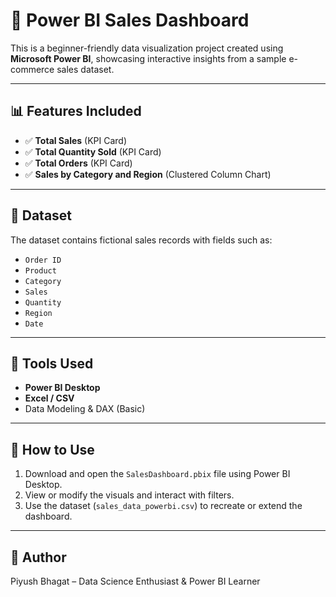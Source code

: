 # 💼 Power BI Sales Dashboard

This is a beginner-friendly data visualization project created using **Microsoft Power BI**, showcasing interactive insights from a sample e-commerce sales dataset.

---

## 📊 Features Included

- ✅ **Total Sales** (KPI Card)
- ✅ **Total Quantity Sold** (KPI Card)
- ✅ **Total Orders** (KPI Card)
- ✅ **Sales by Category and Region** (Clustered Column Chart)

---

## 📂 Dataset

The dataset contains fictional sales records with fields such as:

- `Order ID`
- `Product`
- `Category`
- `Sales`
- `Quantity`
- `Region`
- `Date`

---

## 📌 Tools Used

- **Power BI Desktop**
- **Excel / CSV**
- Data Modeling & DAX (Basic)

---

## 🚀 How to Use

1. Download and open the `SalesDashboard.pbix` file using Power BI Desktop.
2. View or modify the visuals and interact with filters.
3. Use the dataset (`sales_data_powerbi.csv`) to recreate or extend the dashboard.

---

## 🙌 Author

Piyush Bhagat – Data Science Enthusiast & Power BI Learner

